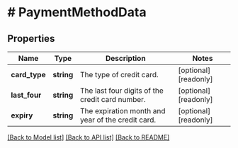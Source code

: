 # # PaymentMethodData

## Properties

Name | Type | Description | Notes
------------ | ------------- | ------------- | -------------
**card_type** | **string** | The type of credit card. | [optional] [readonly]
**last_four** | **string** | The last four digits of the credit card number. | [optional] [readonly]
**expiry** | **string** | The expiration month and year of the credit card. | [optional] [readonly]

[[Back to Model list]](../../README.md#models) [[Back to API list]](../../README.md#endpoints) [[Back to README]](../../README.md)
